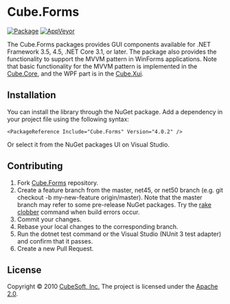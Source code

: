 Cube.Forms
====

[![Package](https://badgen.net/nuget/v/cube.forms)](https://www.nuget.org/packages/cube.forms/)
[![AppVeyor](https://badgen.net/appveyor/ci/clown/cube-forms)](https://ci.appveyor.com/project/clown/cube-forms)

The Cube.Forms packages provides GUI components available for .NET Framework 3.5, 4.5, .NET Core 3.1, or later. The package also provides the functionality to support the MVVM pattern in WinForms applications. Note that basic functionality for the MVVM pattern is implemented in the [Cube.Core](https://github.com/cube-soft/cube.core), and the WPF part is in the [Cube.Xui](https://github.com/cube-soft/cube.xui).


## Installation

You can install the library through the NuGet package.
Add a dependency in your project file using the following syntax:

    <PackageReference Include="Cube.Forms" Version="4.0.2" />

Or select it from the NuGet packages UI on Visual Studio.

## Contributing

1. Fork [Cube.Forms](https://github.com/cube-soft/cube.forms/fork) repository.
2. Create a feature branch from the master, net45, or net50 branch (e.g. git checkout -b my-new-feature origin/master). Note that the master branch may refer to some pre-release NuGet packages. Try the [rake clobber](https://github.com/cube-soft/cube.forms/blob/master/Rakefile) command when build errors occur.
3. Commit your changes.
4. Rebase your local changes to the corresponding branch.
5. Run the dotnet test command or the Visual Studio (NUnit 3 test adapter) and confirm that it passes.
6. Create a new Pull Request.

## License

Copyright © 2010 [CubeSoft, Inc.](https://www.cube-soft.jp/)
The project is licensed under the [Apache 2.0](https://github.com/cube-soft/cube.forms/blob/master/License.txt).